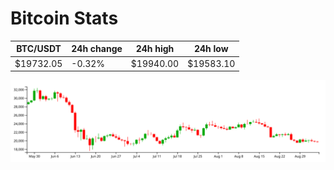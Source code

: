 # Bitcoin Stats

BTC/USDT|24h change|24h high|24h low|
|---|---|---|---|
|$19732.05|-0.32%|$19940.00|$19583.10|

<img src="./chart.svg">
